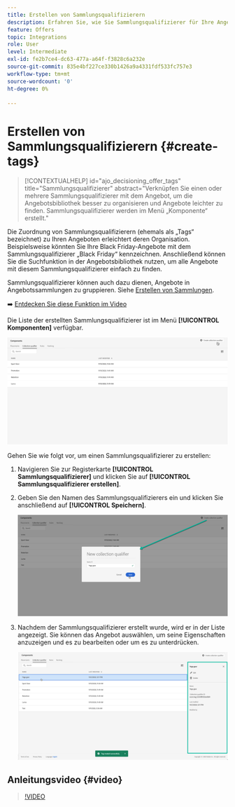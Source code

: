 ```yaml
---
title: Erstellen von Sammlungsqualifizierern
description: Erfahren Sie, wie Sie Sammlungsqualifizierer für Ihre Angebote erstellen
feature: Offers
topic: Integrations
role: User
level: Intermediate
exl-id: fe2b7ce4-dc63-477a-a64f-f3828c6a232e
source-git-commit: 835e4bf227ce330b1426a9a4331fdf533fc757e3
workflow-type: tm+mt
source-wordcount: '0'
ht-degree: 0%

---
```


# Erstellen von Sammlungsqualifizierern {#create-tags}

>[!CONTEXTUALHELP]
>id="ajo_decisioning_offer_tags"
>title="Sammlungsqualifizierer"
>abstract="Verknüpfen Sie einen oder mehrere Sammlungsqualifizierer mit dem Angebot, um die Angebotsbibliothek besser zu organisieren und Angebote leichter zu finden. Sammlungsqualifizierer werden im Menü „Komponente“ erstellt."

Die Zuordnung von Sammlungsqualifizierern (ehemals als „Tags“ bezeichnet) zu Ihren Angeboten erleichtert deren Organisation. Beispielsweise könnten Sie Ihre Black Friday-Angebote mit dem Sammlungsqualifizierer „Black Friday“ kennzeichnen. Anschließend können Sie die Suchfunktion in der Angebotsbibliothek nutzen, um alle Angebote mit diesem Sammlungsqualifizierer einfach zu finden.

Sammlungsqualifizierer können auch dazu dienen, Angebote in Angebotssammlungen zu gruppieren. Siehe [Erstellen von Sammlungen](../offer-library/creating-collections.md).

➡️ [Entdecken Sie diese Funktion im Video](#video)

Die Liste der erstellten Sammlungsqualifizierer ist im Menü **[!UICONTROL Komponenten]** verfügbar.

![](../assets/tags_list.png)

Gehen Sie wie folgt vor, um einen Sammlungsqualifizierer zu erstellen:

1. Navigieren Sie zur Registerkarte **[!UICONTROL Sammlungsqualifizierer]** und klicken Sie auf **[!UICONTROL Sammlungsqualifizierer erstellen]**.

1. Geben Sie den Namen des Sammlungsqualifizierers ein und klicken Sie anschließend auf **[!UICONTROL Speichern]**.

   ![](../assets/tags_create.png)

1. Nachdem der Sammlungsqualifizierer erstellt wurde, wird er in der Liste angezeigt. Sie können das Angebot auswählen, um seine Eigenschaften anzuzeigen und es zu bearbeiten oder um es zu unterdrücken.

   ![](../assets/tags_created.png)

## Anleitungsvideo {#video}

>[!VIDEO](https://video.tv.adobe.com/v/329374?quality=12)
